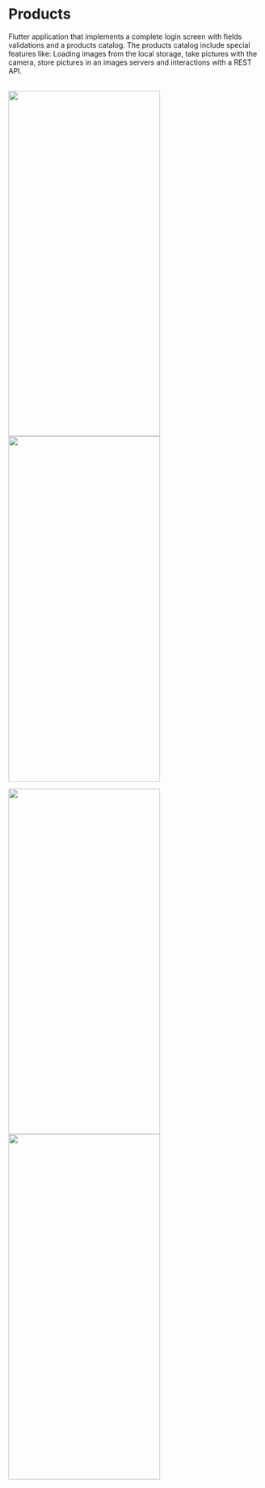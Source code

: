 # Products

Flutter application that implements a complete login screen with fields validations and a products catalog. The products catalog include special features like: Loading images from the local storage, take pictures with the camera, store pictures in an images servers and interactions with a REST API.
<br><br>

<img src="https://user-images.githubusercontent.com/32582213/237012382-7cd3a824-7396-4f62-952e-09f5ffae83c0.png" width="300" height="683"> <img src="https://user-images.githubusercontent.com/32582213/237012401-152809b4-90ac-4e70-8920-f5ff5cfff071.png" width="300" height="683">

<img src="https://user-images.githubusercontent.com/32582213/237012410-c12f5c6f-1a8e-4d5c-a14f-4bae8f34a864.png" width="300" height="683"> <img src="https://user-images.githubusercontent.com/32582213/237012432-35b58b32-a156-4e7c-b94b-4571556d09c6.png" width="300" height="683">

